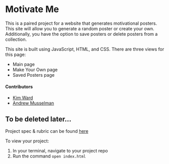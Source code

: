 # Motivate Me
This is a paired project for a website that generates motivational posters. This site will allow you to generate a random poster or create your own. Additionally, you have the option to save posters or delete posters from a collection.

This site is built using JavaScript, HTML, and CSS. There are three views for this page:
- Main page
- Make Your Own page
- Saved Posters page

#### Contributors
- [Kim Ward](https://github.com/kmewrd)
- [Andrew Musselman](https://github.com/Andrew-Musselman)

## To be deleted later...

Project spec & rubric can be found [here](https://frontend.turing.io/projects/module-1/hang-in-there.html)

To view your project:

1. In your terminal, navigate to your project repo
2. Run the command `open index.html`
